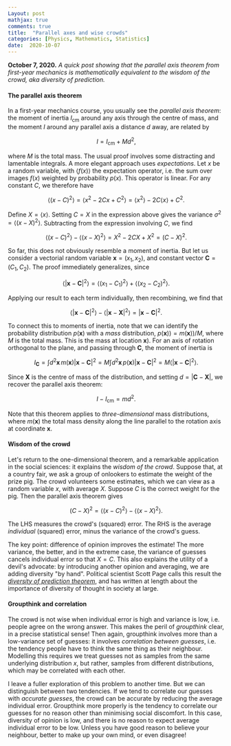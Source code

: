 ```yaml
---
Layout: post
mathjax: true
comments: true
title:  "Parallel axes and wise crowds"
categories: [Physics, Mathematics, Statistics]
date:  2020-10-07
---
```


**October 7, 2020.** *A quick post showing that the parallel axis
  theorem from first-year mechanics is mathematically equivalent to
  the wisdom of the crowd, aka diversity of prediction.*

#### The parallel axis theorem

In a first-year mechanics course, you usually see the
*parallel axis theorem*: the moment of inertia $I_\text{cm}$
around any axis through the centre of mass, and the moment $I$ around any parallel axis
a distance $d$ away, are related by

$$
I = I_\text{cm} + Md^2,
$$

where $M$ is the total mass.
The usual proof involves some distracting and lamentable integrals.
A more elegant approach uses *expectations*.
Let $x$ be a random variable, with $\langle f(x)\rangle$ the
expectation operator, i.e. the sum over images $f(x)$ weighted by probability $p(x)$.
This operator is linear.
For any constant $C$, we therefore have

$$
\langle (x - C)^2 \rangle = \langle x^2 - 2Cx + C^2 \rangle = \langle x^2 \rangle - 2 C\langle x
\rangle + C^2.
$$

Define $X = \langle x\rangle$. Setting $C = X$ in the expression
above gives the variance $\sigma^2 = \langle
(x-X)^2\rangle$. Subtracting from the expression involving $C$, we find 

$$
\langle (x - C)^2 \rangle - \langle (x - X)^2 \rangle = X^2 - 2CX +
X^2 = (C - X)^2.
$$

So far, this does not obviously resemble a moment of inertia.
But let us consider a vectorial random variable $\mathbf{x}= (x_1,
x_2)$, and constant vector
$\mathbf{C} = (C_1, C_2)$. The proof immediately generalizes, since

$$
\langle |\mathbf{x} - \mathbf{C}|^2 \rangle = \langle (x_1 - C_1)^2
\rangle + \langle (x_2 - C_2)^2 \rangle.
$$

Applying our result to each term individually, then recombining, we
find that

$$
\langle |\mathbf{x} - \mathbf{C}|^2 \rangle - \langle |\mathbf{x} -
\mathbf{X}|^2 \rangle = |\mathbf{x} - \mathbf{C}|^2.
$$

To connect this to moments of inertia, note that we can identify the
probability distribution $p(\mathbf{x})$ with a *mass* distribution, $p(\mathbf{x})) =
m(\mathbf{x}))/M$, where $M$ is the total mass.
This is the mass at location $\mathbf{x})$.
For an axis of rotation orthogonal to the plane, and passing through
$\mathbf{C}$, the moment of inertia is

$$
I_\mathbf{C} = \int d^2\mathbf{x}\, m(\mathbf{x}) |\mathbf{x}-\mathbf{C}|^2 = M\int
d^2\mathbf{x}\, p(\mathbf{x}) |\mathbf{x}-\mathbf{C}|^2 = M\langle |\mathbf{x}-\mathbf{C}|^2\rangle.
$$

Since $\mathbf{X}$ is the centre of mass of the distribution, and
setting $d = |\mathbf{C}-\mathbf{X}|$, we recover the parallel axis theorem:

$$
I - I_\text{cm} = md^2.
$$

Note that this theorem applies to *three-dimensional* mass
distributions, where $m(\mathbf{x})$ the total mass density along the
line parallel to the rotation axis at coordinate $\mathbf{x}$.

#### Wisdom of the crowd

Let's return to the one-dimensional theorem, and a remarkable application in the social sciences: it explains the
*wisdom of the crowd*.
Suppose that, at a country fair, we ask a group of onlookers to
estimate the weight of the prize pig.
The crowd volunteers some estimates, which we can view as a random
variable $x$, with average $X$.
Suppose $C$ is the correct weight for the pig.
Then the parallel axis theorem gives

$$
(C - X)^2 = \langle (x - C)^2 \rangle - \langle (x - X)^2 \rangle.
$$

The LHS measures the crowd's (squared) error.
The RHS is the average *individual* (squared) error, minus the variance of the
crowd's guess.

The key point: difference of opinion improves the estimate!
The more variance, the better, and in the extreme case, the variance
of guesses cancels individual error so that $X = C$.
This also explains the utility of a devil's advocate: by introducing
another opinion and averaging, we are adding diversity "by hand".
Political scientist Scott Page calls this result the [*diversity of prediction
theorem*](https://sites.lsa.umich.edu/scottepage/home/the-difference/),
and has written at length about the importance of diversity of thought
in society at large.

#### Groupthink and correlation

The crowd is not wise when individual error is high and variance is
low, i.e. people agree on the wrong answer.
This makes the peril of *groupthink* clear, in a precise statistical
sense!
Then again, groupthink involves more than a low-variance set of
guesses: it involves *correlation between guesses*, i.e. the tendency
people have to think the same thing as their neighbour.
Modelling this requires we treat guesses not as samples from the
same underlying distribution $x$, but rather, samples from different
distributions, which may be correlated with each other.

I leave a fuller exploration of this problem to another time.
But we can distinguish between two tendencies.
If we tend to correlate our guesses with *accurate guesses*, the
crowd can be accurate by reducing the average individual error.
Groupthink more properly is the tendency to correlate our guesses
for no reason other than minimising social discomfort.
In this case, diversity of opinion is low, and there is no reason to
expect average individual error to be low.
Unless you have good reason to believe your neighbour, better to make
up your own mind, or even disagree!
